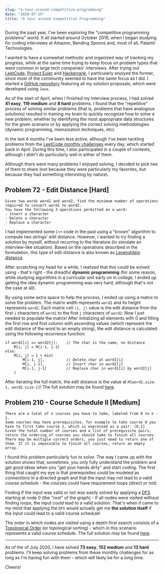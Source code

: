 ```yaml
---
slug: "a-tour-around-competitive-programming"
date: "2020-07-25"
title: "A tour around Competitive Programming"
---
```


During the past year, I've been exploring the "competitive programming problems" world. It all started around October 2019, when I began studying for coding interviews at Amazon, Bending Spoons and, most of all, Palantir Technologies.

I wanted to have a somewhat methodic and organized way of tracking my progress, while at the same time trying to keep focus on problem types that were common in large tech companies' interviews. After trying out [LeetCode](https://leetcode.com/), [Project Euler](https://projecteuler.net/) and [Hackerrank](https://www.hackerrank.com), I particularly enjoyed the former, since most of the community seemed to have the same focus as I did. I started a [GitHub repository](https://github.com/xRuiAlves/leetcode) featuring all my solution proposals, which were developed using `Java`.

As of the start of April, when I finished my interview process, I had solved **41 easy**, **119 medium** and **8 hard** problems. I found that the "repetitive" process of solving similar problems (that is, problems that have analogous solutions) resulted in training my brain to quickly recognize how to solve a new problem, whether by identifying the most appropriate data structures for the given scenario or by applying the correct solving methodologies (dynamic programming, memoization techniques, etc).

In the last 4 months I've been less active, although I've been tackling problems from the [LeetCode monthly challenges](https://leetcode.com/explore/other/card/30-day-leetcoding-challenge) every day, which started back in April. During this time, I also participated in a couple of contests, although I didn't do particularly well in either of them.

Although there were many problems I enjoyed solving, I decided to pick two of them to share (not because they were particularly my favorites, but because they had something interesting by nature).

## Problem 72 - Edit Distance [Hard]

```
Given two words word1 and word2, find the minimum number of operations required to convert word1 to word2. 
You have the following 3 operations permitted on a word:
- Insert a character
- Delete a character
- Replace a character
```

I had implemented some `C++` code in the past using a "known" algorithm to compute two strings' edit distance. However, I wanted to try finding a solution by myself, without recurring to the literature (to simulate an interview-like situation). Based on the operations described in the formulation, this type of edit distance is also known as [Levenshtein distance](https://en.wikipedia.org/wiki/Levenshtein_distance).

After scratching my head for a while, I realized that this could be solved using - that's right - the dreadful **dynamic programming** (for some reason, while studying algorithms in a curricular unit early on in college, I ended up getting the idea dynamic programming was very hard, although that's not the case at all).

By using some extra space to help the process, I ended up using a matrix to solve the problem. The matrix width represents `word1` and its height represents `word2`. Each matrix cell `(i, j)` value is the edit distance from the first `i` characters of `word1` to the first `j` characters of `word2`. Now I just needed to populate the matrix! After initializing all elements with 0 and filling the first row and first column with ascending values (which represent the edit distance of the word to an empty string), the edit distance is calculated using the following recurrence function:

```
if word1[i] == word2[j]:    // The char is the same, no distance
    M[i, j] = M[i-1, j-1]
else:
    M[i, j] = 1 + min(
        M[i-1, j],          // Delete char at word1[i]
        M[i, j-1],          // Insert char in word2[j]
        M[i-1, j-1]         // Replace char in word1[i] by word2[j]
    )
```

After iterating the full matrix, the edit distance is the value at `M[word1.size-1, word2.size-1]`! The full solution may be found [here](https://github.com/xRuiAlves/leetcode/blob/master/Problems/72.%20Edit%20Distance/Solution.java).

## Problem 210 - Course Schedule II [Medium]

```
There are a total of n courses you have to take, labeled from 0 to n - 1.
Some courses may have prerequisites, for example to take course 0 you have to first take course 1, which is expressed as a pair: [0,1]
Given the total number of courses and a list of prerequisite pairs, return the ordering of courses you should take to finish all courses.
There may be multiple correct orders, you just need to return one of them. If it is impossible to finish all courses, return an empty array.
```

I found this problem particularly fun to solve. The way I came up with the solution shows that, sometimes, you only fully understand the problem and get good ideas when you "get your hands dirty" and start coding. The first thing that caught my eye is that prerequisites could be modeled as connections in a directed graph and that the input may not lead to a valid course schedule - the courses could have requirement loops (direct or not).

Finding if the input was valid or not was easily solved by applying a [DFS](https://en.wikipedia.org/wiki/Depth-first_search) starting at node 0 (the "root" of the graph) - If all nodes were visited without finding loops, the input could lead to a valid solution. That's when it came to my mind that applying the `DFS` would actually get me **the solution itself** if the input could lead to a valid course schedule!

The order in which nodes are visited using a depth-first search consists of a [Topological Order](https://en.wikipedia.org/wiki/Topological_sorting) (or topological sorting) - which in this scenario represents a valid course schedule. The full solution may be found [here](https://github.com/xRuiAlves/leetcode/blob/master/Problems/210.%20Course%20Schedule%20II/Solution.java).

---

As of the of July 2020, I have solved **73 easy**, **152 medium** and **13 hard** problems. I'll keep solving problems from these monthly challenges for as long as I'm having fun with them - which will likely be for a long time.

Cheers!
